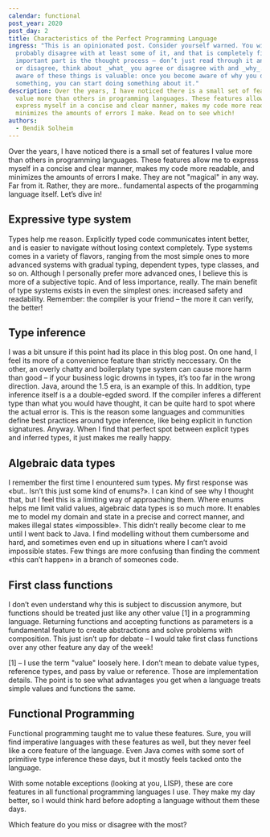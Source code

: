 ```yaml
---
calendar: functional
post_year: 2020
post_day: 2
title: Characteristics of the Perfect Programming Language
ingress: "This is an opinionated post. Consider yourself warned. You will
  probably disagree with at least some of it, and that is completely fine. The
  important part is the thought process – don’t just read through it and agree
  or disagree, think about _what_ you agree or disagree with and _why_. Becoming
  aware of these things is valuable: once you become aware of why you dislike
  something, you can start doing something about it."
description: Over the years, I have noticed there is a small set of features I
  value more than others in programming languages. These features allow me to
  express myself in a concise and clear manner, makes my code more readable, and
  minimizes the amounts of errors I make. Read on to see which!
authors:
  - Bendik Solheim
---
```

Over the years, I have noticed there is a small set of features I value more than others in programming languages. These features allow me to express myself in a concise and clear manner, makes my code more readable, and minimizes the amounts of errors I make. They are not "magical" in any way. Far from it. Rather, they are more.. fundamental aspects of the progamming language itself. Let’s dive in!

## Expressive type system

Types help me reason. Explicitly typed code communicates intent better, and is easier to navigate without losing context completely. Type systems comes in a variety of flavors, ranging from the most simple ones to more advanced systems with gradual typing, dependent types, type classes, and so on. Although I personally prefer more advanced ones, I believe this is more of a subjective topic. And of less importance, really. The main benefit of type systems exists in even the simplest ones: increased safety and readability. Remember: the compiler is your friend – the more it can verify, the better!

## Type inference

I was a bit unsure if this point had its place in this blog post. On one hand, I feel its more of a convenience feature than strictly neccessary. On the other, an overly chatty and boilerplaty type system can cause more harm than good – if your business logic drowns in types, it’s too far in the wrong direction. Java, around the 1.5 era, is an example of this. In addition, type inference itself is a a double-egded sword. If the compiler inferes a different type than what you would have thought, it can be quite hard to spot where the actual error is. This is the reason some languages and communities define best practices around type inference, like being explicit in function signatures. Anyway. When I find that perfect spot between explicit types and inferred types, it just makes me really happy.

## Algebraic data types

I remember the first time I enountered sum types. My first response was «but.. Isn’t this just some kind of enums?». I can kind of see why I thought that, but I feel this is a limiting way of approaching them. Where enums helps me limit valid values, algebraic data types is so much more. It enables me to model my domain and state in a precise and correct manner, and makes illegal states «impossible». This didn’t really become clear to me until I went back to Java. I find modelling without them cumbersome and hard, and sometimes even end up in situations where I can’t avoid impossible states. Few things are more confusing than finding the comment «this can’t happen» in a branch of someones code.

## First class functions

I don’t even understand why this is subject to discussion anymore, but functions should be treated just like any other value [1] in a programming language. Returning functions and accepting functions as parameters is a fundamental feature to create abstractions and solve problems with composition. This just isn’t up for debate – I would take first class functions over any other feature any day of the week!

[1] – I use the term "value" loosely here. I don’t mean to debate value types, reference types, and pass by value or reference. Those are implementation details. The point is to see what advantages you get when a language treats simple values and functions the same. 

## Functional Programming

Functional programming taught me to value these features. Sure, you will find imperative languages with these features as well, but they never feel like a core feature of the language. Even Java comes with some sort of primitive type inference these days, but it mostly feels tacked onto the language.

With some notable exceptions (looking at you, LISP), these are core features in all functional programming languages I use. They make my day better, so I would think hard before adopting a language without them these days.

Which feature do you miss or disagree with the most?
